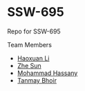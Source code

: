 # SSW-695
Repo for SSW-695

Team Members
* [Haoxuan Li](kslup7@gmail.com)
* [Zhe Sun](zsun20@stevens.edu)
* [Mohammad Hassany](mhassany@stevens.edu)
* [Tanmay Bhoir](tbhoir@stevens.edu)
